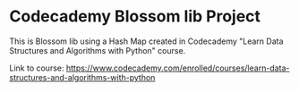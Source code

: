 # Codecademy Blossom lib Project
This is Blossom lib using a Hash Map created in Codecademy "Learn Data Structures and Algorithms with Python" course.

Link to course: https://www.codecademy.com/enrolled/courses/learn-data-structures-and-algorithms-with-python